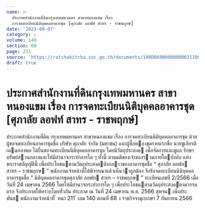 ```yaml
---
name: >-
  ประกาศสำนักงานที่ดินกรุงเทพมหานคร สาขาหนองแขม เรื่อง
  การจดทะเบียนนิติบุคคลอาคารชุด [ศุภาลัย ลอฟท์ สาทร - ราชพฤกษ์]
date: '2023-09-07'
category: ง
volume: 140
section: 68
page: 211
source: 'https://ratchakitcha.soc.go.th/documents/140D068N0000000021100.pdf'
draft: true
---
```


# ประกาศสำนักงานที่ดินกรุงเทพมหานคร สาขาหนองแขม เรื่อง การจดทะเบียนนิติบุคคลอาคารชุด [ศุภาลัย ลอฟท์ สาทร - ราชพฤกษ์]

ประกาศสํานักงานที่ดิน กรุงเทพมหานคร สาขาหนองแขม เรื่อง การจดทะเบียนนิติบุคคลอาคารชุด ด้วย ผู้ขอจดทะเบียนอาคารชุดชื่อ บริษัท ศุภาลัย จํากัด (มหาชน) และผู้ซื้อหองชุดรายแรกชื่อ นายชูเกียรติ เดนกองพล ได้ยื่นขอจดทะเบียนนิติบุคคลอาคารชุด โดยมีวัตถุประสงค เพื่อจัดการและดูแล รักษาทรัพย์สวนกลางและให้มีอํานาจกระทําการใด ๆ ทั้งนี้ ตามมติของเจ้าของรวมภายใตบังคับ แห่งพระราชบัญญัตินี้ เพื่อประโยชนตามวัตถุประสงคดังกลาวของอาคารชุดชื่อ “ ศุภาลัย ลอฟท สาทร – ราชพฤกษ ” พนักงานเจ้าหน้าที่ได้พิจารณาแล้วเห็นวาถูกต้อง จึงรับจดทะเบียนนิติบุคคลอาคารชุดชื่อ “ นิติบุคคลอาคารชุดศุภาลัย ลอฟท สาทร – ราชพฤกษ ” ทะเบียนเลขที่ 2/2566 เมื่อวันที่ 24 เมษายน 2566 โดยให้มีอํานาจกระทําการใด ๆ เพื่อประโยชนตามวัตถุประสงคตามวรรคแรก จึงประกาศให้ทราบโดยทั่วกัน ประกาศ ณ วันที่ 24 เมษายน พ.ศ. 2566 สุพจน เพ็งประพันธ พนักงานเจ้าหน้าที่ ้ หนา 211 ่ เลม 140 ตอนที่ 68 ง ราชกิจจานุเบกษา 7 กันยายน 2566
